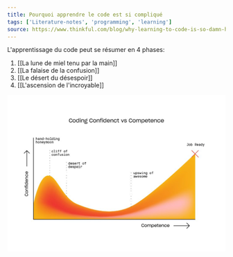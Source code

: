```yaml
---
title: Pourquoi apprendre le code est si compliqué
tags: ['Literature-notes', 'programming', 'learning']
source: https://www.thinkful.com/blog/why-learning-to-code-is-so-damn-hard/
---
```


L'apprentissage du code peut se résumer en 4 phases:
1. [[La lune de miel tenu par la main]]
2. [[La falaise de la confusion]]
3. [[Le désert du désespoir]]
4. [[L'ascension de l'incroyable]]

![les-4-phases](4phase.jpg)